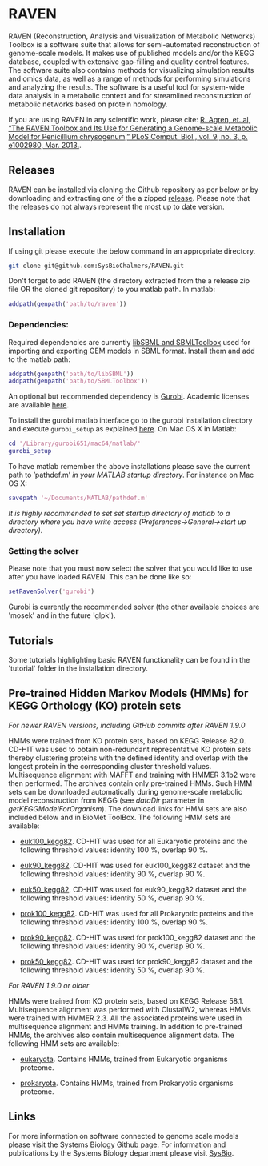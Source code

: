 # RAVEN
RAVEN (Reconstruction, Analysis and Visualization of Metabolic Networks) Toolbox is a software suite that allows for semi-automated reconstruction of genome-scale models. It makes use of published models and/or the KEGG database, coupled with extensive gap-filling and quality control features. The software suite also contains methods for visualizing simulation results and omics data, as well as a range of methods for performing simulations and analyzing the results. The software is a useful tool for system-wide data analysis in a metabolic context and for streamlined reconstruction of metabolic networks based on protein homology.

If you are using RAVEN in any scientific work, please cite: [R. Agren, et. al, “The RAVEN Toolbox and Its Use for Generating a Genome-scale Metabolic Model for Penicillium chrysogenum,” PLoS Comput. Biol., vol. 9, no. 3, p. e1002980, Mar. 2013.](http://journals.plos.org/ploscompbiol/article?id=10.1371/journal.pcbi.1002980).

## Releases
RAVEN can be installed via cloning the Github repository as per below or by downloading and extracting one of the a zipped [release](https://github.com/SysBioChalmers/RAVEN/releases). Please note that the releases do not always represent the most up to date version.

## Installation
If using git please execute the below command in an appropriate directory.

```bash
git clone git@github.com:SysBioChalmers/RAVEN.git
```

Don't forget to add RAVEN (the directory extracted from the a release zip file OR the cloned git repository) to you matlab path. In matlab:

```matlab
addpath(genpath('path/to/raven'))
```

### Dependencies:
Required dependencies are currently [libSBML and SBMLToolbox](http://sbml.org/Downloads) used for importing and exporting GEM models in SBML format. Install them and add to the matlab path:

```matlab
addpath(genpath('path/to/libSBML'))
addpath(genpath('path/to/SBMLToolbox'))
```

An optional but recommended dependency is [Gurobi](http://www.gurobi.com/downloads/gurobi-optimizer). Academic licenses are available [here](https://user.gurobi.com/download/licenses/free-academic).

To install the gurobi matlab interface go to the gurobi installation directory and execute `gurobi_setup` as explained [here](https://www.gurobi.com/documentation/6.5/refman/matlab_setting_up_the_guro.html). On Mac OS X in Matlab:

```matlab
cd '/Library/gurobi651/mac64/matlab/'
gurobi_setup
```

To have matlab remember the above installations please save the current path to ’pathdef.m’ *in your MATLAB startup directory*. For instance on Mac OS X:

```matlab
savepath '~/Documents/MATLAB/pathdef.m'
```

*It is highly recommended to set set startup directory of matlab to a directory where you have write access (Preferences->General->start up directory).*

### Setting the solver
Please note that you must now select the solver that you would like to use after you have loaded RAVEN. This can be done like so:

```matlab
setRavenSolver('gurobi')
```

Gurobi is currently the recommended solver (the other available choices are 'mosek' and in the future 'glpk').

## Tutorials
Some tutorials highlighting basic RAVEN functionality can be found in the 'tutorial' folder in the installation directory.

## Pre-trained Hidden Markov Models (HMMs) for KEGG Orthology (KO) protein sets
_For newer RAVEN versions, including GitHub commits after RAVEN 1.9.0_

HMMs were trained from KO protein sets, based on KEGG Release 82.0. CD-HIT was used to obtain non-redundant representative KO protein sets thereby clustering proteins with the defined identity and overlap with the longest protein in the corresponding cluster threshold values. Multisequence alignment with MAFFT and training with HMMER 3.1b2 were then performed. The archives contain only pre-trained HMMs. Such HMM sets can be downloaded automatically during genome-scale metabolic model reconstruction from KEGG (see *dataDir* parameter in *getKEGGModelForOrganism*). The download links for HMM sets are also included below and in BioMet ToolBox. The following HMM sets are available:	
- [euk100_kegg82](http://biomet-toolbox.org/tools/downloadable/files/euk100_kegg82.zip). CD-HIT was used for all Eukaryotic proteins and the following threshold values: identity 100 %, overlap 90 %.

- [euk90_kegg82](http://biomet-toolbox.org/tools/downloadable/files/euk90_kegg82.zip). CD-HIT was used for euk100_kegg82 dataset and the following threshold values: identity 90 %, overlap 90 %.

- [euk50_kegg82](http://biomet-toolbox.org/tools/downloadable/files/euk50_kegg82.zip). CD-HIT was used for euk90_kegg82 dataset and the following threshold values: identity 50 %, overlap 90 %.

- [prok100_kegg82](http://biomet-toolbox.org/tools/downloadable/files/prok100_kegg82.zip). CD-HIT was used for all Prokaryotic proteins and the following threshold values: identity 100 %, overlap 90 %.

- [prok90_kegg82](http://biomet-toolbox.org/tools/downloadable/files/prok90_kegg82.zip). CD-HIT was used for prok100_kegg82 dataset and the following threshold values: identity 90 %, overlap 90 %.

- [prok50_kegg82](http://biomet-toolbox.org/tools/downloadable/files/prok50_kegg82.zip). CD-HIT was used for prok90_kegg82 dataset and the following threshold values: identity 50 %, overlap 90 %.


_For RAVEN 1.9.0 or older_

HMMs were trained from KO protein sets, based on KEGG Release 58.1. Multisequence alignment was performed with ClustalW2, whereas HMMs were trained with HMMER 2.3. All the associated proteins were used in multisequence alignment and HMMs training. In addition to pre-trained HMMs, the archives also contain multisequence alignment data. The following HMM sets are available:

- [eukaryota](http://biomet-toolbox.org/tools/downloadable/files/eukaryota.zip). Contains HMMs, trained from Eukaryotic organisms proteome.

- [prokaryota](http://biomet-toolbox.org/tools/downloadable/files/prokaryota.zip). Contains HMMs, trained from Prokaryotic organisms proteome.


## Links
For more information on software connected to genome scale models please visit the Systems Biology [Github page](https://github.com/SysBioChalmers). For information and publications by the Systems Biology department please visit [SysBio](www.sysbio.se).
